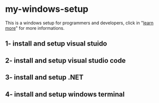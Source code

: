 # my-windows-setup
This is a windows setup for programmers and developers, click in "<a href="https://learn.microsoft.com/en-us/windows/dev-environment/">learn more</a>" for more informations.


## 1- install and setup visual stuido

## 2- install and setup visual studio code

## 3- install and setup .NET

## 4- install and setup windows terminal

